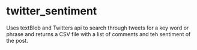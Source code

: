 # twitter_sentiment
Uses textBlob and Twitters api to search through tweets for a key word or phrase and returns a CSV file with a list of comments and teh sentiment of the post.
